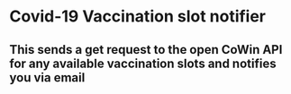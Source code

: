 # Covid-19 Vaccination slot notifier 
## This sends a get request to the open CoWin API for any available vaccination slots and notifies you via email 
